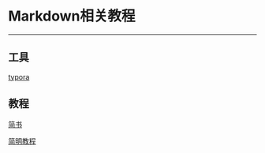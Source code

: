 # Markdown相关教程

------

## 工具

[typora](https://sm.myapp.com/original/Office/typora-setup-ia32-0.9.41.exe)

## 教程

[简书](https://www.jianshu.com/p/b03a8d7b1719)

[简明教程](https://www.appinn.com/markdown/)